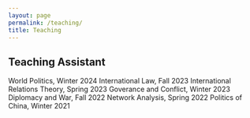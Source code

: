 ```yaml
---
layout: page
permalink: /teaching/
title: Teaching
---
```


## Teaching Assistant

World Politics, Winter 2024
International Law, Fall 2023
International Relations Theory, Spring 2023
Goverance and Conflict, Winter 2023
Diplomacy and War, Fall 2022
Network Analysis, Spring 2022
Politics of China, Winter 2021
        
